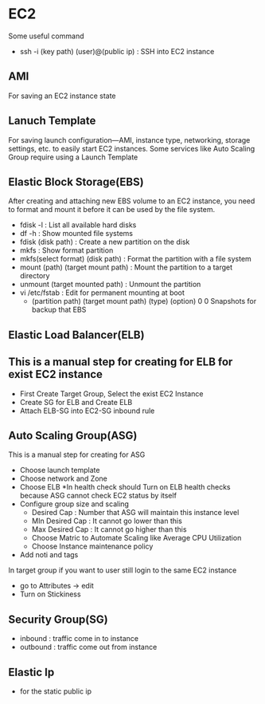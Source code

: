 # EC2
Some useful command
- ssh -i (key path) (user)@(public ip) : SSH into EC2 instance

## AMI

For saving an EC2 instance state

## Lanuch Template

For saving launch configuration—AMI, instance type, networking, storage settings, etc. to easily start EC2 instances. Some services like Auto Scaling Group require using a Launch Template


## Elastic Block Storage(EBS)

After creating and attaching new EBS volume to an EC2 instance, you need to format and mount it before it can be used by the file system.
- fdisk -l : List all available hard disks
- df -h : Show mounted file systems 
- fdisk (disk path) : Create a new partition on the disk
- mkfs : Show format partition 
- mkfs(select format) (disk path) : Format the partition with a file system
- mount (path) (target mount path) : Mount the partition to a target directory
- unmount (target mounted path) : Unmount the partition
- vi /etc/fstab : Edit for permanent mounting at boot
  - (partition path) (target mount path) (type) (option) 0 0
Snapshots for backup that EBS

## Elastic Load Balancer(ELB)

## This is a manual step for creating for ELB for exist EC2 instance
- First Create Target Group, Select the exist EC2 Instance
- Create SG for ELB and Create ELB
- Attach ELB-SG into EC2-SG inbound rule

## Auto Scaling Group(ASG)

This is a manual step for creating for ASG
- Choose launch template
- Choose network and Zone
- Choose ELB *In health check should Turn on ELB health checks because ASG cannot check EC2 status by itself
- Configure group size and scaling
  - Desired Cap : Number that ASG will maintain this instance level
  - MIn Desired Cap : It cannot go lower than this
  - Max Desired Cap : It cannot go higher than this
  - Choose Matric to Automate Scaling like Average CPU Utilization
  - Choose Instance maintenance policy
- Add noti and tags

In target group if you want to user still login to the same EC2 instance
- go to Attributes -> edit
- Turn on Stickiness

## Security Group(SG)
- inbound : traffic come in to instance
- outbound : traffic come out from instance

## Elastic Ip
- for the static public ip
